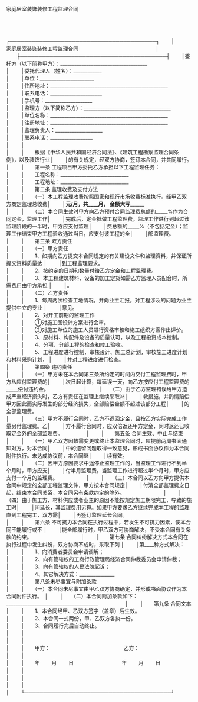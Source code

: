 



家庭居室装饰装修工程监理合同



 

　　


　　
　　
　　
　　┌────────────────────────────────────────┐
　　│　　　　　　　　　　　家庭居室装饰装修工程监理合同　　　　　　　　　　　　　　　│
　　├────────────────────────────────────────┤
　　│委托方（以下简称甲方）：_____________________________________　　　　　　　　　 │
　　│委托代理人（姓名）：____________　　　　　　　　　　　　　　　　　　　　　　　　│
　　│单位：_______________________　　　　　　　　　　　　　　　　　　　　　　　　　 │
　　│住所地址：__________________________________________________　　　　　　　　　　│
　　│联系电话：______________________　　　　　　　　　　　　　　　　　　　　　　　　│
　　│手机号：____________________　　　　　　　　　　　　　　　　　　　　　　　　　　│
　　│监理方（以下简称乙方）：_____________________________________　　　　　　　　　 │
　　│单位名称：__________________________________________________　　　　　　　　　　│
　　│注册地址：__________________________________________________　　　　　　　　　　│
　　│监理负责人：____________________　　　　　　　　　　　　　　　　　　　　　　　　│
　　│联系电话：__________________　　　　　　　　　　　　　　　　　　　　　　　　　　│
　　│　　　　　　　　　　　　　　　　　　　　　　　　　　　　　　　　　　　　　　　　│
　　│　　根据《中华人民共和国经济合同法》、《建筑工程勘察监理合同条例》，以及装饰行业│
　　│的有关规定，经双方协商，签订本合同，并共同履行。　　　　　　　　　　　　　　　　│
　　│　　第一条 工程项目甲方委托乙方承担以下工程监理任务：　　　　　　　　　　　　　 │
　　│　　工程名称：_____________________________　　　　　　　　　　　　　　　　　　 │
　　│　　工程地址：_____________________________　　　　　　　　　　　　　　　　　　 │
　　│　　第二条 监理收费及支付方法　　　　　　　　　　　　　　　　　　　　　　　　　 │
　　│　　（一）本工程监理收费按照国家和现行市场收费标准执行。经甲乙双方商定监理总收费│
　　│________元/月，共____月， 金额大写______________　　　　　　　　　　　　　　　　│
　　│　　（二）本合同生效时甲方向乙方预付合同监理费总额的_____%作为合同定金，监理工作│
　　│完成后，定金抵做工程监理费。监理工作进行到超过该监理阶段的一半时，甲方应支付监理│
　　│费总额的_____%（不包括定金）；监理工作结束甲方工程验收通过当日，应支付该工程的全│
　　│部监理费。　　　　　　　　　　　　　　　　　　　　　　　　　　　　　　　　　　　│
　　│　　第三条 双方责任　　　　　　　　　　　　　　　　　　　　　　　　　　　　　　 │
　　│　　（一）甲方责任　　　　　　　　　　　　　　　　　　　　　　　　　　　　　　　│
　　│　　1、如期向乙方提交本合同规定的有关建设文件和监理资料，并保证所提交资料质量达 │
　　│到工程监理要求。　　　　　　　　　　　　　　　　　　　　　　　　　　　　　　　　│
　　│　　2、按约定的日期和数量付给乙方定金和工程监理费。　　　　　　　　　　　　　　 │
　　│　　3、本工程建筑材料、设备的加工定货如需乙方监理人员配合时，所需费用由甲方承担 │
　　│。　　　　　　　　　　　　　　　　　　　　　　　　　　　　　　　　　　　　　　　│
　　│　　（二）乙方责任　　　　　　　　　　　　　　　　　　　　　　　　　　　　　　　│
　　│　　1、每周两次检查工地情况，并向业主汇报。对工程涉及的问题为业主提供中立的专业 │
　　│意见。　　　　　　　　　　　　　　　　　　　　　　　　　　　　　　　　　　　　　│
　　│　　2、对开工前期的监理工作　　　　　　　　　　　　　　　　　　　　　　　　　　 │
　　│　　①对施工图设计方案进行会审。　　　　　　　　　　　　　　　　　　　　　　　　│
　　│　　②对施工单位的施工人员进行资格审核和施工组织方案作出评价。　　　　　　　　　│
　　│　　3、原材料、构配件及设备的质量认可，以及工程投资成本控制。　　　　　　　　　 │
　　│　　4、分项、分部工程的检查和竣工验收。　　　　　　　　　　　　　　　　　　　　 │
　　│　　5、工程进度进行控制，审核设计、施工总计划，审核施工进度计划和材料采购计划， │
　　│并对工程进度进行检查。　　　　　　　　　　　　　　　　　　　　　　　　　　　　　│
　　│　　第四条 违约责任　　　　　　　　　　　　　　　　　　　　　　　　　　　　　　 │
　　│　　（一）甲方未在本合同第三条所约定的时间内交付工程监理费时，甲方从应付监理费的│
　　│次日起计算，每延误一天，向乙方按应付工程监理费的_____偿付违约金。　　　　　　　 │
　　│　　（二）由于乙方监理错误给甲方造成严重经济损失时，乙方有责任在监理上继续采取补│
　　│救措施，并酌情赔偿甲方因此而实际发生的部分经济损失，全部赔偿金额不超过该部分工程│
　　│的全部监理费。　　　　　　　　　　　　　　　　　　　　　　　　　　　　　　　　　│
　　│　　（三）甲方不履行合同时，乙方不返回定金，且按乙方实际完成工作量另付监理费。乙│
　　│方不履行合同时，应双倍返还甲方定金，同时返还已收取定金外的全部监理费。　　　　　│
　　│　　第五条 合同生效、中止与结束　　　　　　　　　　　　　　　　　　　　　　　　 │
　　│　　（一）甲乙双方因故需变更或终止本监理合同时，应提前两周书面通知对方，对本合同│
　　│中的遗留问题取得一致意见，形成书面协议作为本合同附件执行。未达成协议前，本合同继│
　　│续有效。　　　　　　　　　　　　　　　　　　　　　　　　　　　　　　　　　　　　│
　　│　　（二）因甲方原因要求中途停止监理工作的，当监理工作进行不到半个月时，甲方应支│
　　│付半月监理费。当监理工作进行超过半个月时，甲方应支付一个月的监理费。　　　　　　│
　　│　　（三）本合同以乙方向甲方提供本合同中规定的全部工程监理文件，甲方按本合同规定│
　　│付清全部监理费之日起，结束本合同关系，本合同另有条款约定的除外。　　　　　　　　│
　　│　　（四）由于施工方、材料供应或者业主的原因不能按规定施工期限完工，导致的施工时│
　　│间延长，其监理费用另算。如果甲方要求乙方继续完成本工程的监理直到工程完工，双方需│
　　│再签订监理延长合同。　　　　　　　　　　　　　　　　　　　　　　　　　　　　　　│
　　│　　第六条 不可抗力本合同在执行过程中，若发生不可抗力因素，使本合同不能履行或不 │
　　│能全部履行时，甲乙双方可协商解决，不受本合同有关条款的约束。　　　　　　　　　　│
　　│　　第七条 合同纠纷解决方式本合同在执行过程中发生纠纷，双方协商不成时，采取下列 │
　　│第____种方式解决：　　　　　　　　　　　　　　　　　　　　　　　　　　　　　　　│
　　│　　1、向消费者委员会申请调解；　　　　　　　　　　　　　　　　　　　　　　　　 │
　　│　　2、向有管辖权的工商行政管理局经济合同仲裁委员会申请仲裁；　　　　　　　　　 │
　　│　　3、向有管辖权的人民法院起诉；　　　　　　　　　　　　　　　　　　　　　　　 │
　　│　　4、其它解决方式：_______________　　　　　　　　　　　　　　　　　　　　　　│
　　│　　第八条未尽事宜与附加条款　　　　　　　　　　　　　　　　　　　　　　　　　　│
　　│　　（一）本合同未尽事宜由甲乙双方协商确定，并形成书面协议作为本合同附件执行。　│
　　│　　（二）本合同附加条款如下：_______________________________________　　　　　 │
　　│　　第九条 合同文本　　　　　　　　　　　　　　　　　　　　　　　　　　　　　　 │
　　│　　1、本合同经甲、乙双方签字（盖章）后生效。　　　　　　　　　　　　　　　　　 │
　　│　　2、本合同一式两份，甲、乙双方各执一份。　　　　　　　　　　　　　　　　　　 │
　　│　　3、合同履行完后自动终止。　　　　　　　　　　　　　　　　　　　　　　　　　 │
　　│　　　　　　　　　　　　　　　　　　　　　　　　　　　　　　　　　　　　　　　　│
　　│　　　　　　　　　　　　　　　　　　　　　　　　　　　　　　　　　　　　　　　　│
　　│　　甲方：　　　　　　　　　　　　　　 乙方：　　　　　　　　　　　　　　　　　 │
　　│　　　　　　　　　　　　　　　　　　　　　　　　　　　　　　　　　　　　　　　　│
　　│　　年　　 月　　 日　　　　　　　　　 年　　 月　　 日　　　　　　　　　　　　 │
　　│　　　　　　　　　　　　　　　　　　　　　　　　　　　　　　　　　　　　　　　　│
　　│　　　　　　　　　　　　　　　　　　　　　　　　　　　　　　　　　　　　　　　　│
　　│　　　　　　　　　　　　　　　　　　　　　　　　　　　　　　　　　　　　　　　　│
　　└────────────────────────────────────────┘
　　
